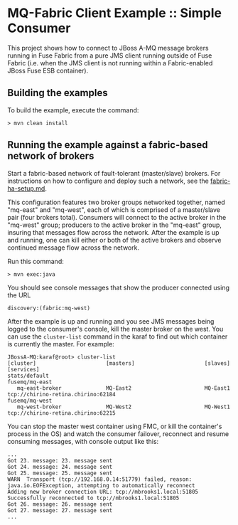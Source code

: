 MQ-Fabric Client Example :: Simple Consumer
===========================================

This project shows how to connect to JBoss A-MQ message brokers running in Fuse
Fabric from a pure JMS client running outside of Fuse Fabric (i.e. when the JMS
client is not running within a Fabric-enabled JBoss Fuse ESB container).

Building the examples
---------------------

To build the example, execute the command: 

	> mvn clean install

Running the example against a fabric-based network of brokers
-------------------------------------------------------------

Start a fabric-based network of fault-tolerant (master/slave) brokers.
For instructions on how to configure and deploy such a network, see the
[fabric-ha-setup.md](https://github.com/FuseByExample/external-mq-fabric-client/blob/master/fabric-ha-setup.md).

This configuration features two broker groups networked together,
named "mq-east" and "mq-west", each of which is comprised of a
master/slave pair (four brokers total). Consumers will connect to the
active broker in the "mq-west" group; producers to the active broker
in the "mq-east" group, insuring that messages flow across the
network. After the example is up and running, one can kill either or
both of the active brokers and observe continued message flow across
the network.

Run this command:

	> mvn exec:java

You should see console messages that show the producer connected using the URL

	discovery:(fabric:mq-west)

<!-- 
  Another way to figure out which container is currently the master is to
  inspect the logs:

  cat instances/MQ-West1/data/log/karaf.log | grep mq-fabric
-->

After the example is up and running and you see JMS messages being logged to the
consumer's console, kill the master broker on the west. You can use the
`cluster-list` command in the karaf to find out which container is currently
the master. For example:

    JBossA-MQ:karaf@root> cluster-list 
    [cluster]                      [masters]                      [slaves]                       [services]
    stats/default                                                                                
    fusemq/mq-east                                                                               
       mq-east-broker              MQ-East2                       MQ-East1                       tcp://chirino-retina.chirino:62184
    fusemq/mq-west                                                                               
       mq-west-broker              MQ-West2                       MQ-West1                       tcp://chirino-retina.chirino:62215

You can stop the master west container using FMC, or kill the container's process
in the OS) and watch the consumer failover, reconnect and resume consuming
messages, with console output like this:

    ...
    Got 23. message: 23. message sent
    Got 24. message: 24. message sent
    Got 25. message: 25. message sent
    WARN  Transport (tcp://192.168.0.14:51779) failed, reason:  java.io.EOFException, attempting to automatically reconnect
    Adding new broker connection URL: tcp://mbrooks1.local:51805
    Successfully reconnected to tcp://mbrooks1.local:51805
    Got 26. message: 26. message sent
    Got 27. message: 27. message sent
    ...
